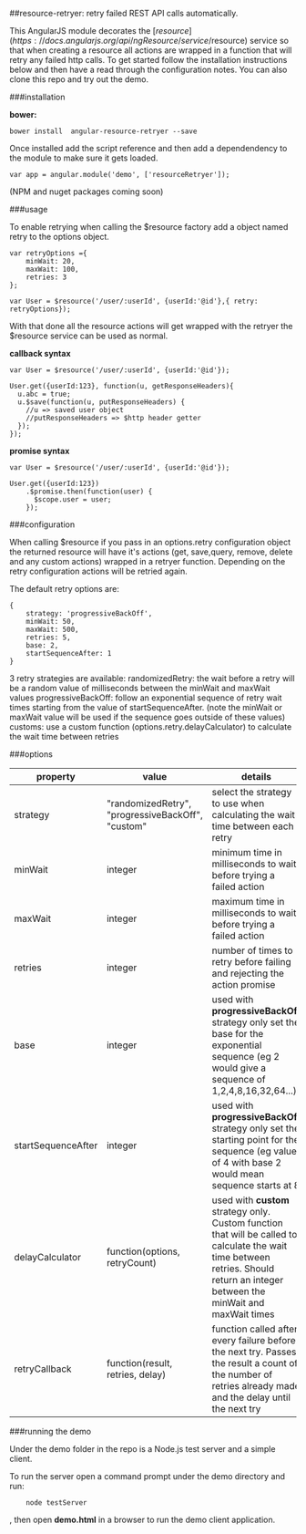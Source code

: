 ##resource-retryer: retry failed REST API calls automatically.

This AngularJS module decorates the [$resource](https://docs.angularjs.org/api/ngResource/service/$resource) service so that when creating a resource all actions are wrapped in a function that will retry any failed http calls. To get started follow the installation instructions below and then have a read through the configuration notes. You can also clone this repo and try out the demo.

###installation

**bower:** 
```
bower install  angular-resource-retryer --save
```

Once installed add the script reference and then add a dependendency to the module to make sure it gets loaded.
 
```
var app = angular.module('demo', ['resourceRetryer']);
``` 

(NPM and nuget packages coming soon)

###usage

To enable retrying when calling the $resource factory add a object named retry to the options object.

```
var retryOptions ={
	minWait: 20,
    maxWait: 100,
    retries: 3
};

var User = $resource('/user/:userId', {userId:'@id'},{ retry: retryOptions});
```

With that done all the resource actions will get wrapped with the retryer the $resource service can be used as normal.

**callback syntax**

```
var User = $resource('/user/:userId', {userId:'@id'});

User.get({userId:123}, function(u, getResponseHeaders){
  u.abc = true;
  u.$save(function(u, putResponseHeaders) {
    //u => saved user object
    //putResponseHeaders => $http header getter
  });
});
```

**promise syntax**

```
var User = $resource('/user/:userId', {userId:'@id'});

User.get({userId:123})
    .$promise.then(function(user) {
      $scope.user = user;
    });
```

###configuration

When calling $resource if you pass in an options.retry configuration object the returned resource will have it's actions (get, save,query, remove, delete and any custom actions) wrapped in a retryer function.
Depending on the retry configuration actions will be retried again.

The default retry options are:

```
{
	strategy: 'progressiveBackOff',
	minWait: 50,
	maxWait: 500,
	retries: 5,
	base: 2,
	startSequenceAfter: 1                                
}
```

3 retry strategies are available:
randomizedRetry: the wait before a retry will be a random value of milliseconds between the minWait and maxWait values
progressiveBackOff: follow an exponential sequence of retry wait times starting from the value of startSequenceAfter. (note the minWait or maxWait value will be used if the sequence goes outside of these values)
customs: use a custom function (options.retry.delayCalculator) to calculate the wait time between retries

###options

|	property 	| 	value	 | 	details	|
|---------------|------------|-------------
|	strategy	|	"randomizedRetry", "progressiveBackOff", "custom"	| select the strategy to use when calculating the wait time between each retry	|
|	minWait	|	integer	| minimum time in milliseconds to wait before trying a failed action	|	
|	maxWait	|	integer	| maximum time in milliseconds to wait before trying a failed action	|
|	retries	|	integer	| number of times to retry before failing and rejecting the action promise	|
|	base	|	integer	|	used with **progressiveBackOff** strategy only set the base for the exponential sequence (eg 2 would give a sequence of 1,2,4,8,16,32,64...)	|
|	startSequenceAfter	|	integer	|	used with **progressiveBackOff** strategy only set the starting point for the sequence (eg value of 4 with base 2 would mean sequence starts at 8	|
|	delayCalculator	| function(options, retryCount)	|	used with **custom** strategy only. Custom function that will be called to calculate the wait time between retries. Should return an integer between the minWait and maxWait times	|
|	retryCallback	| function(result, retries, delay) | function called after every failure before the next try. Passes the result a count of the number of retries already made and the delay until the next try	|
    		
###running the demo

Under the demo folder in the repo is a Node.js test server and a simple client. 

To run the server open a command prompt under the demo directory and run:

```
	node testServer
```

, then open **demo.html** in a browser to run the demo client application.
